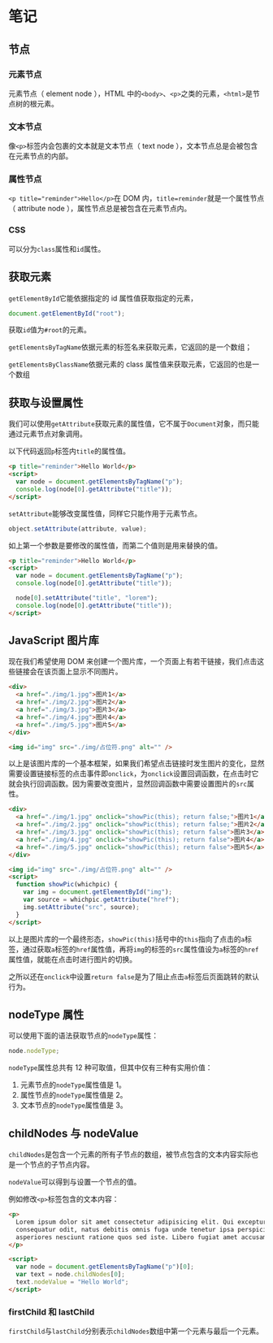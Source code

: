 # 笔记

## 节点

### 元素节点

元素节点（ element node ），HTML 中的`<body>`、`<p>`之类的元素，`<html>`是节点树的根元素。

### 文本节点

像`<p>`标签内会包裹的文本就是文本节点（ text node ），文本节点总是会被包含在元素节点的内部。

### 属性节点

`<p title="reminder">Hello</p>`在 DOM 内，`title=reminder`就是一个属性节点（ attribute node ），属性节点总是被包含在元素节点内。

### CSS

可以分为`class`属性和`id`属性。

## 获取元素

`getElementById`它能依据指定的 id 属性值获取指定的元素，

```js
document.getElementById("root");
```

获取`id`值为`#root`的元素。

`getElementsByTagName`依据元素的标签名来获取元素，它返回的是一个数组；

`getElementsByClassName`依据元素的 class 属性值来获取元素，它返回的也是一个数组

## 获取与设置属性

我们可以使用`getAttribute`获取元素的属性值，它不属于`Document`对象，而只能通过元素节点对象调用。

以下代码返回`p`标签内`title`的属性值。

```html
<p title="reminder">Hello World</p>
<script>
  var node = document.getElementsByTagName("p");
  console.log(node[0].getAttribute("title"));
</script>
```

`setAttribute`能够改变属性值，同样它只能作用于元素节点。

```js
object.setAttribute(attribute, value);
```

如上第一个参数是要修改的属性值，而第二个值则是用来替换的值。

```html
<p title="reminder">Hello World</p>
<script>
  var node = document.getElementsByTagName("p");
  console.log(node[0].getAttribute("title"));

  node[0].setAttribute("title", "lorem");
  console.log(node[0].getAttribute("title"));
</script>
```

## JavaScript 图片库

现在我们希望使用 DOM 来创建一个图片库，一个页面上有若干链接，我们点击这些链接会在该页面上显示不同图片。

```html
<div>
  <a href="./img/1.jpg">图片1</a>
  <a href="./img/2.jpg">图片2</a>
  <a href="./img/3.jpg">图片3</a>
  <a href="./img/4.jpg">图片4</a>
  <a href="./img/5.jpg">图片5</a>
</div>

<img id="img" src="./img/占位符.png" alt="" />
```

以上是该图片库的一个基本框架，如果我们希望点击链接时发生图片的变化，显然需要设置链接标签的点击事件即`onclick`，为`onclick`设置回调函数，在点击时它就会执行回调函数。因为需要改变图片，显然回调函数中需要设置图片的`src`属性。

```html
<div>
  <a href="./img/1.jpg" onclick="showPic(this); return false;">图片1</a>
  <a href="./img/2.jpg" onclick="showPic(this); return false;">图片2</a>
  <a href="./img/3.jpg" onclick="showPic(this); return false">图片3</a>
  <a href="./img/4.jpg" onclick="showPic(this); return false">图片4</a>
  <a href="./img/5.jpg" onclick="showPic(this); return false">图片5</a>
</div>

<img id="img" src="./img/占位符.png" alt="" />
<script>
  function showPic(whichpic) {
    var img = document.getElementById("img");
    var source = whichpic.getAttribute("href");
    img.setAttribute("src", source);
  }
</script>
```

以上是图片库的一个最终形态，`showPic(this)`括号中的`this`指向了点击的`a`标签，通过获取`a`标签的`href`属性值，再将`img`的标签的`src`属性值设为`a`标签的`href`属性值，就能在点击时进行图片的切换。

之所以还在`onclick`中设置`return false`是为了阻止点击`a`标签后页面跳转的默认行为。

## nodeType 属性

可以使用下面的语法获取节点的`nodeType`属性：

```js
node.nodeType;
```

`nodeType`属性总共有 12 种可取值，但其中仅有三种有实用价值：

1. 元素节点的`nodeType`属性值是 1。
2. 属性节点的`nodeType`属性值是 2。
3. 文本节点的`nodeType`属性值是 3。

## childNodes 与 nodeValue

`childNodes`是包含一个元素的所有子节点的数组，被节点包含的文本内容实际也是一个节点的子节点内容。

`nodeValue`可以得到与设置一个节点的值。

例如修改`<p>`标签包含的文本内容：

```html
<p>
  Lorem ipsum dolor sit amet consectetur adipisicing elit. Qui excepturi
  consequatur odit, natus debitis omnis fuga unde tenetur ipsa perspiciatis
  asperiores nesciunt ratione quos sed iste. Libero fugiat amet accusamus?
</p>

<script>
  var node = document.getElementsByTagName("p")[0];
  var text = node.childNodes[0];
  text.nodeValue = "Hello World";
</script>
```

### firstChild 和 lastChild

`firstChild`与`lastChild`分别表示`childNodes`数组中第一个元素与最后一个元素。

